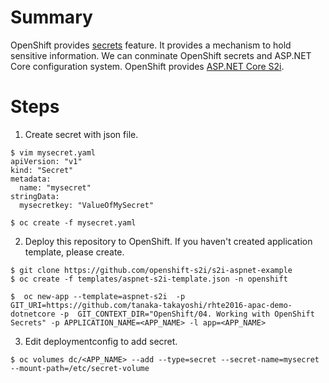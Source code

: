 # Summary
OpenShift provides [secrets](https://docs.openshift.com/enterprise/3.2/dev_guide/secrets.html) feature. It provides a mechanism to hold sensitive information. We can conminate OpenShift secrets and ASP.NET Core configuration system. OpenShift provides [ASP.NET Core S2i](https://github.com/openshift-s2i/s2i-aspnet-example).

# Steps
1. Create secret with json file.
 ```
 $ vim mysecret.yaml
 apiVersion: "v1"
 kind: "Secret"
 metadata:
   name: "mysecret"
 stringData: 
   mysecretkey: "ValueOfMySecret"

 $ oc create -f mysecret.yaml
 ```
 
2. Deploy this repository to OpenShift.
 If you haven't created application template, please create.
 ```
 $ git clone https://github.com/openshift-s2i/s2i-aspnet-example
 $ oc create -f templates/aspnet-s2i-template.json -n openshift
 ```
 
 ```
 $  oc new-app --template=aspnet-s2i  -p GIT_URI=https://github.com/tanaka-takayoshi/rhte2016-apac-demo-dotnetcore -p  GIT_CONTEXT_DIR="OpenShift/04. Working with OpenShift Secrets" -p APPLICATION_NAME=<APP_NAME> -l app=<APP_NAME>
 ```

3. Edit deploymentconfig to add secret.
 ```
 $ oc volumes dc/<APP_NAME> --add --type=secret --secret-name=mysecret --mount-path=/etc/secret-volume
 ```
